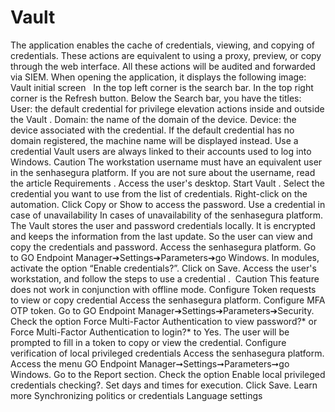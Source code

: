 # Vault 

The application enables the cache of credentials, viewing, and copying of credentials. These actions are equivalent to using a proxy, preview, or copy through the web interface. All these actions will be audited and forwarded via SIEM.
When opening the application, it displays the following image:
Vault initial screen
 
In the top left corner is the search bar.
In the top right corner is the 
Refresh
 button.
Below the Search bar, you have the titles:
User:
 the default credential for privilege elevation actions inside and outside the 
Vault
.
Domain:
 the name of the domain of the device.
Device:
 the device associated with the credential.
If the default credential has no domain registered, the machine name will be displayed instead.
Use a credential
Vault
 users are always linked to their accounts used to log into Windows.
Caution
The workstation username must have an equivalent user in the senhasegura platform. If you are not sure about the username, read the article 
Requirements
.
Access the user's desktop.
Start 
Vault
.
Select the credential you want to use from the list of credentials.
Right-click on the automation.
Click 
Copy
 or 
Show
 to access the password.
Use a credential in case of unavailability
In cases of unavailability of the senhasegura platform. The Vault stores the user and password credentials locally. It is encrypted and keeps the information from the last update. So the user can view and copy the credentials and password.
Access the senhasegura platform.
Go to 
GO Endpoint Manager➔Settings➔Parameters➔go Windows.
In modules, activate the option 
“Enable credentials?”.
Click on 
Save.
Access the user's workstation, and follow the steps to 
use a credential
. 
Caution
This feature does not work in conjunction with offline mode.
Configure Token requests to view or copy credential
Access the senhasegura platform.
Configure MFA OTP token.
Go to 
GO Endpoint Manager➔Settings➔Parameters➔Security.
Check the option 
Force Multi-Factor Authentication to view password?*
 or 
Force Multi-Factor Authentication to login?*
 to 
Yes.
The user will be prompted to fill in a token to copy or view the credential.
Configure verification of local privileged credentials
Access the senhasegura platform.
Access the menu 
GO Endpoint Manager➞Settings➞Parameters➞go Windows.
Go to the 
Report
 section.
Check the option 
Enable local privileged credentials checking?.
Set days and times for execution.
Click 
Save.
Learn more
Synchronizing politics or credentials
Language settings